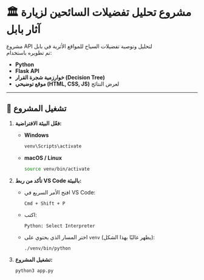# 🏛️ مشروع تحليل تفضيلات السائحين لزيارة آثار بابل

مشروع API لتحليل وتوصية تفضيلات السياح للمواقع الأثرية في بابل  
تم تطويره باستخدام:
- **Python**
- **Flask API**
- **خوارزمية شجرة القرار (Decision Tree)**
- **موقع توضيحي (HTML, CSS, JS)** لعرض النتائج

---

## 🚀 تشغيل المشروع

1. **فعّل البيئة الافتراضية:**

   - **Windows**
     ```sh
     venv\Scripts\activate
     ```
   - **macOS / Linux**
     ```sh
     source venv/bin/activate
     ```

2. **تأكد من ربط VS Code بالبيئة:**
   - افتح الأمر السريع في VS Code:
     ```
     Cmd + Shift + P
     ```
   - اكتب:
     ```
     Python: Select Interpreter
     ```
   - اختر المسار الذي يحتوي على `venv` (يظهر غالبًا بهذا الشكل):
     ```
     ./venv/bin/python
     ```

3. **تشغيل المشروع:**
   ```sh
   python3 app.py
